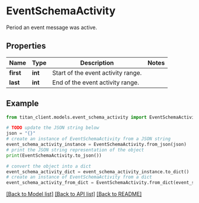 # EventSchemaActivity

Period an event message was active.

## Properties

Name | Type | Description | Notes
------------ | ------------- | ------------- | -------------
**first** | **int** | Start of the event activity range. | 
**last** | **int** | End of the event activity range. | 

## Example

```python
from titan_client.models.event_schema_activity import EventSchemaActivity

# TODO update the JSON string below
json = "{}"
# create an instance of EventSchemaActivity from a JSON string
event_schema_activity_instance = EventSchemaActivity.from_json(json)
# print the JSON string representation of the object
print(EventSchemaActivity.to_json())

# convert the object into a dict
event_schema_activity_dict = event_schema_activity_instance.to_dict()
# create an instance of EventSchemaActivity from a dict
event_schema_activity_from_dict = EventSchemaActivity.from_dict(event_schema_activity_dict)
```
[[Back to Model list]](../README.md#documentation-for-models) [[Back to API list]](../README.md#documentation-for-api-endpoints) [[Back to README]](../README.md)


